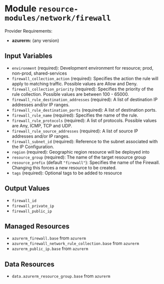 
# Module `resource-modules/network/firewall`

Provider Requirements:
* **azurerm:** (any version)

## Input Variables
* `environment` (required): Development environment for resource; prod, non-prod, shared-services
* `firewall_collection_action` (required): Specifies the action the rule will apply to matching traffic. Possible values are Allow and Deny.
* `firewall_collection_priority` (required): Specifies the priority of the rule collection. Possible values are between 100 - 65000.
* `firewall_rule_destination_addresses` (required): A list of destination IP addresses and/or IP ranges.
* `firewall_rule_destination_ports` (required): A list of destination ports.
* `firewall_rule_name` (required): Specifies the name of the rule.
* `firewall_rule_protocols` (required): A list of protocols. Possible values are Any, ICMP, TCP and UDP.
* `firewall_rule_source_addresses` (required): A list of source IP addresses and/or IP ranges.
* `firewall_subnet_id` (required): Reference to the subnet associated with the IP Configuration.
* `region` (required): Geographic region resource will be deployed into
* `resource_group` (required): The name of the target resource group
* `resource_prefix` (default `"firewall"`): Specifies the name of the Firewall. Changing this forces a new resource to be created.
* `tags` (required): Optional tags to be added to resource

## Output Values
* `firewall_id`
* `firewall_private_ip`
* `firewall_public_ip`

## Managed Resources
* `azurerm_firewall.base` from `azurerm`
* `azurerm_firewall_network_rule_collection.base` from `azurerm`
* `azurerm_public_ip.base` from `azurerm`

## Data Resources
* `data.azurerm_resource_group.base` from `azurerm`

